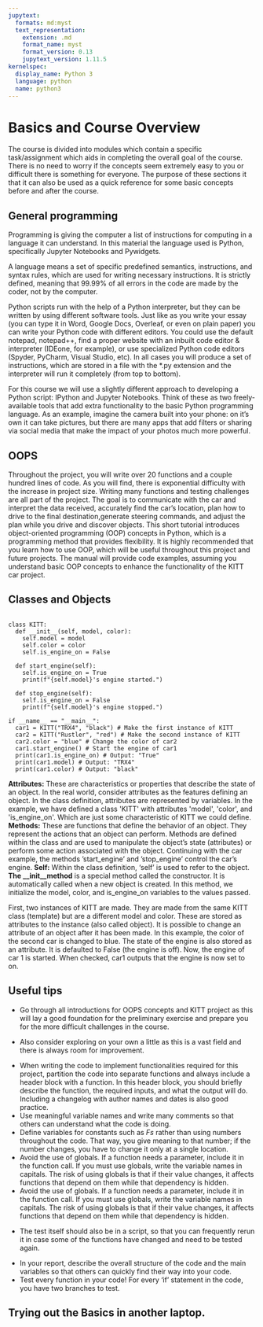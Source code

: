 ```yaml
---
jupytext:
  formats: md:myst
  text_representation:
    extension: .md
    format_name: myst
    format_version: 0.13
    jupytext_version: 1.11.5
kernelspec:
  display_name: Python 3
  language: python
  name: python3
---
```



# Basics and Course Overview

The course is divided into modules which contain a specific task/assignment which aids in completing the overall goal of the course. There is no need to worry if the concepts seem extremely easy to you or difficult there is something for everyone. The purpose of these sections it that it can also be used as a quick reference for some basic concepts before and after the course.

## General programming

Programming is giving the computer a list of instructions for computing in a language it can understand. In this material the language used is Python, specifically Jupyter Notebooks and Pywidgets. 

A language means a set of specific predefined semantics, instructions, and syntax rules, which are used for writing necessary instructions. It is strictly defined, meaning that 99.99% of all errors in the code are made by the coder, not by the computer.

Python scripts run with the help of a Python interpreter, but they can be written by using different software tools. Just like as you write your essay (you can type it in Word, Google Docs, Overleaf, or even on plain paper) you can write your Python code with different editors. You could use the default notepad, notepad++, find a proper website with an inbuilt code editor & interpreter (IDEone, for example), or use specialized Python code editors (Spyder, PyCharm, Visual Studio, etc). In all cases you will produce a set of instructions, which are stored in a file with the *.py extension and the interpreter will run it completely (from top to bottom).

For this course we will use a slightly different approach to developing a Python script: IPython and Jupyter Notebooks. Think of these as two freely-available tools that add extra functionality to the basic Python programming language. As an example, imagine the camera built into your phone: on it’s own it can take pictures, but there are many apps that add filters or sharing via social media that make the impact of your photos much more powerful. 

## OOPS

Throughout the project, you will write over 20 functions and a couple hundred lines of code. As you will find, there is exponential difficulty with the increase in project size. Writing many functions and testing challenges are all part of the project. The goal is to communicate with the car and interpret the data received, accurately find the car’s location, plan how to drive to the final destination,generate steering commands, and adjust the plan while you drive and discover objects. This short tutorial introduces object-oriented programming (OOP) concepts in Python, which is a programming method that provides flexibility. It is highly recommended that you learn how to use OOP, which will be useful throughout this project and future projects. The manual will provide code examples, assuming you understand basic OOP concepts to enhance the functionality of the KITT car project.

## Classes and Objects


```{code-cell}

class KITT:
  def __init__(self, model, color):
    self.model = model
    self.color = color
    self.is_engine_on = False

  def start_engine(self):
    self.is_engine_on = True
    print(f"{self.model}'s engine started.")

  def stop_engine(self):
    self.is_engine_on = False
    print(f"{self.model}'s engine stopped.")

if __name__ == "__main__":
  car1 = KITT("TRX4", "black") # Make the first instance of KITT
  car2 = KITT("Rustler", "red") # Make the second instance of KITT
  car2.color = "blue" # Change the color of car2
  car1.start_engine() # Start the engine of car1
  print(car1.is_engine_on) # Output: "True"
  print(car1.model) # Output: "TRX4"
  print(car1.color) # Output: "black"
```

**Attributes:** These are characteristics or properties that describe the state of an object. In the real world, consider attributes as the features defining an object. In the class definition, attributes are represented by variables. In the example, we have defined a class 'KITT' with attributes 'model', 'color', and 'is_engine_on'. Which are just some characteristic of KITT we could define.
**Methods:** These are functions that define the behavior of an object. They represent the actions that an object can perform. Methods are defined within the class and are used to manipulate the object’s state
(attributes) or perform some action associated with the object. Continuing with the car example, the
methods ’start_engine’ and ’stop_engine’ control the car’s engine.
**Self:** Within the class definition, ‘self’ is used to refer to the object.
**The __init__method** is a special method called the constructor. It is automatically called when a new
object is created. In this method, we initialize the model, color, and is_engine_on variables to the
values passed.


First, two instances of KITT are made. They are made from the same KITT class (template) but are a
different model and color. These are stored as attributes to the instance (also called object). It is possible to change an attribute of an object after it has been made. In this example, the color of the second car is changed to blue. The state of the engine is also stored as an attribute. It is defaulted to False (the engine is off). Now, the engine of car 1 is started. When checked, car1 outputs that the engine is now set to on.

## Useful tips

* Go through all introductions for OOPS concepts and KITT project as this will lay a good foundation for the preliminary exercise and prepare you for the more difficult challenges in the course. 
- Also consider exploring on your own a little as this is a vast field and there is always room for improvement.
* When writing the code to implement functionalities required for this project, partition the code into separate functions and always include a header block with a function. In this header block, you should briefly describe the function, the required inputs, and what the output will do. Including a changelog with author names and dates is also good practice.
* Use meaningful variable names and write many comments so that others can understand what the code is doing.
* Define variables for constants such as *Fs* rather than using numbers throughout the code. That way, you give meaning to that number; if the number changes, you have to change it only at a single location.
* Avoid the use of globals. If a function needs a parameter, include it in the function call. If you must use globals, write the variable names in capitals. The risk of using globals is that if their value changes, it affects functions that depend on them while that dependency is hidden.
* Avoid the use of globals. If a function needs a parameter, include it in the function call. If you must use globals, write the variable names in capitals. The risk of using globals is that if their value changes, it affects functions that depend on them while that dependency is hidden.
- The test itself should also be in a script, so that you can frequently rerun it in case some of the functions have changed and need to be tested again.
* In your report, describe the overall structure of the code and the main variables so that others can quickly find their way into your code.
* Test every function in your code! For every ‘if’ statement in the code, you have two branches to test.

## Trying out the Basics in another laptop.





